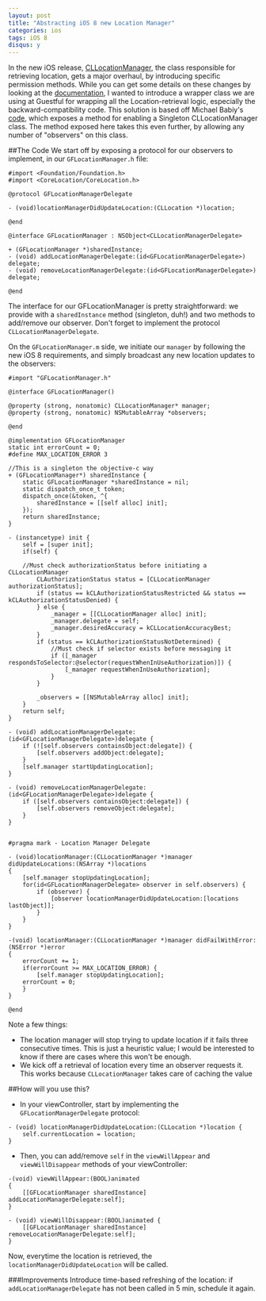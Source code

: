 ```yaml
---
layout: post
title: "Abstracting iOS 8 new Location Manager"
categories: ios
tags: iOS 8
disqus: y
---
```


In the new iOS release, [CLLocationManager](https://developer.apple.com/library/prerelease/iOS/documentation/CoreLocation/Reference/CLLocationManager_Class/index.html), the class responsible for retrieving location, gets a major overhaul, by introducing specific permission methods. While you can get some details on these changes by looking at the [documentation](https://developer.apple.com/library/prerelease/iOS/documentation/CoreLocation/Reference/CLLocationManager_Class/index.html), I wanted to introduce a wrapper class we are using at Guestful for wrapping all the Location-retrieval logic, especially the backward-compatibility code. This solution is based off Michael Babiy's [code](http://www.michaelbabiy.com/cllocationmanager-singleton/), which exposes a method for enabling a Singleton CLLocationManager class. The method exposed here takes this even further, by allowing any number of "observers" on this class.

##The Code
We start off by exposing a protocol for our observers to implement, in our `GFLocationManager.h` file:

```objc
#import <Foundation/Foundation.h>
#import <CoreLocation/CoreLocation.h>

@protocol GFLocationManagerDelegate

- (void)locationManagerDidUpdateLocation:(CLLocation *)location;

@end

@interface GFLocationManager : NSObject<CLLocationManagerDelegate>

+ (GFLocationManager *)sharedInstance;
- (void) addLocationManagerDelegate:(id<GFLocationManagerDelegate>) delegate;
- (void) removeLocationManagerDelegate:(id<GFLocationManagerDelegate>) delegate;

@end
```

The interface for our GFLocationManager is pretty straightforward: we provide with a `sharedInstance` method (singleton, duh!) and two methods to add/remove our observer. Don't forget to implement the protocol `CLLocationManagerDelegate`.

On the `GFLocationManager.m` side, we initiate our `manager` by following the new iOS 8 requirements, and simply broadcast any new location updates to the observers:

```objc
#import "GFLocationManager.h"

@interface GFLocationManager()

@property (strong, nonatomic) CLLocationManager* manager;
@property (strong, nonatomic) NSMutableArray *observers;

@end

@implementation GFLocationManager
static int errorCount = 0;
#define MAX_LOCATION_ERROR 3

//This is a singleton the objective-c way
+ (GFLocationManager*) sharedInstance {
    static GFLocationManager *sharedInstance = nil;
    static dispatch_once_t token;
    dispatch_once(&token, ^{
        sharedInstance = [[self alloc] init];
    });
    return sharedInstance;
}

- (instancetype) init {
    self = [super init];
    if(self) {
        
	//Must check authorizationStatus before initiating a CLLocationManager
        CLAuthorizationStatus status = [CLLocationManager authorizationStatus];
        if (status == kCLAuthorizationStatusRestricted && status == kCLAuthorizationStatusDenied) {
        } else {
            _manager = [[CLLocationManager alloc] init];
            _manager.delegate = self;
            _manager.desiredAccuracy = kCLLocationAccuracyBest;
        }
        if (status == kCLAuthorizationStatusNotDetermined) {
            //Must check if selector exists before messaging it
            if ([_manager respondsToSelector:@selector(requestWhenInUseAuthorization)]) {
                [_manager requestWhenInUseAuthorization];
            }
        }
        
        _observers = [[NSMutableArray alloc] init];
    }
    return self;
}

- (void) addLocationManagerDelegate:(id<GFLocationManagerDelegate>)delegate {
    if (![self.observers containsObject:delegate]) {
        [self.observers addObject:delegate];
    }
    [self.manager startUpdatingLocation];
}

- (void) removeLocationManagerDelegate:(id<GFLocationManagerDelegate>)delegate {
    if ([self.observers containsObject:delegate]) {
        [self.observers removeObject:delegate];
    }
}


#pragma mark - Location Manager Delegate

- (void)locationManager:(CLLocationManager *)manager didUpdateLocations:(NSArray *)locations
{
    [self.manager stopUpdatingLocation];
    for(id<GFLocationManagerDelegate> observer in self.observers) {
        if (observer) {
            [observer locationManagerDidUpdateLocation:[locations lastObject]];
        }
    }
}

-(void) locationManager:(CLLocationManager *)manager didFailWithError:(NSError *)error
{
    errorCount += 1;
    if(errorCount >= MAX_LOCATION_ERROR) {
        [self.manager stopUpdatingLocation];
	errorCount = 0;
    }
}

@end
```

Note a few things:
- The location manager will stop trying to update location if it fails three consecutive times. This is just a heuristic value; I would be interested to know if there are cases where this won't be enough.
- We kick off a retrieval of location every time an observer requests it. This works because `CLLocationManager` takes care of caching the value 

##How will you use this?
- In your viewController, start by implementing the `GFLocationManagerDelegate` protocol:

```objc
- (void) locationManagerDidUpdateLocation:(CLLocation *)location {
    self.currentLocation = location;
}
```
- Then, you can add/remove `self` in the `viewWillAppear` and `viewWillDisappear` methods of your viewController:

```objc
-(void) viewWillAppear:(BOOL)animated
{
    [[GFLocationManager sharedInstance] addLocationManagerDelegate:self];
}

- (void) viewWillDisappear:(BOOL)animated {
    [[GFLocationManager sharedInstance] removeLocationManagerDelegate:self];
}
```

Now, everytime the location is retrieved, the `locationManagerDidUpdateLocation` will be called.


###Improvements
Introduce time-based refreshing of the location: if `addLocationManagerDelegate` has not been called in 5 min, schedule it again.
